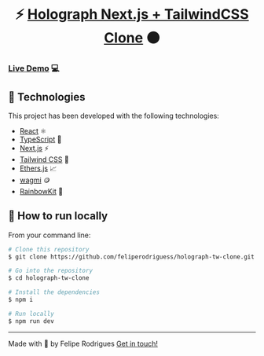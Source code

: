<h1 align="center">
 ⚡ <a href="https://holograph-tw-clone.vercel.app/">Holograph Next.js + TailwindCSS Clone<a> ⚫️
</h1>

### [Live Demo](https://holograph-tw-clone.vercel.app/) 💻

## 🚀 Technologies

This project has been developed with the following technologies:

- [React](https://reactjs.org/) ⚛
- [TypeScript](https://www.typescriptlang.org/) 💙
- [Next.js](https://nextjs.org/) ⚡️
- [Tailwind CSS](https://tailwindcss.com/) 💅
- [Ethers.js](https://docs.ethers.io/v5/) 📈
- [wagmi](https://wagmi.sh/) 🪙
- [RainbowKit](https://www.rainbowkit.com/) 🌈

## 🐺 How to run locally

From your command line:

```bash
# Clone this repository
$ git clone https://github.com/feliperodriguess/holograph-tw-clone.git

# Go into the repository
$ cd holograph-tw-clone

# Install the dependencies
$ npm i

# Run locally
$ npm run dev
```

---

Made with 🖤 by Felipe Rodrigues [Get in touch!](https://www.linkedin.com/in/feliperodriguess/)
